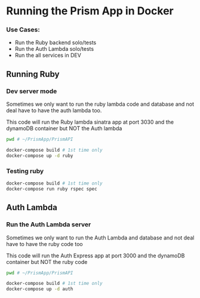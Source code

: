 # Running the Prism App in Docker

### Use Cases:
- Run the Ruby backend solo/tests
- Run the Auth Lambda solo/tests
- Run the all services in DEV


## Running Ruby
### Dev server mode
Sometimes we only want to run the ruby lambda code and database and not deal have to have the auth lambda too. 

This code will run the Ruby lambda sinatra app at port 3030 and the dynamoDB container but NOT the Auth lambda
```bash
pwd # ~/PrismApp/PrismAPI

docker-compose build # 1st time only
docker-compose up -d ruby
```

### Testing ruby

```bash
docker-compose build # 1st time only
docker-compose run ruby rspec spec
```

## Auth Lambda
### Run the Auth Lambda server
Sometimes we only want to run the Auth Lambda and database and not deal have to have the ruby code too

This code will run the Auth Express app at port 3000 and the dynamoDB container but NOT the ruby code
```bash
pwd # ~/PrismApp/PrismAPI

docker-compose build # 1st time only
docker-compose up -d auth
```
